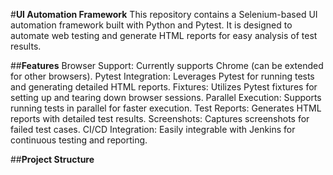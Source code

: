 
#**UI Automation Framework**
This repository contains a Selenium-based UI automation framework built with Python and Pytest. It is designed to automate web testing and generate HTML reports for easy analysis of test results.

##**Features**
Browser Support: Currently supports Chrome (can be extended for other browsers).
Pytest Integration: Leverages Pytest for running tests and generating detailed HTML reports.
Fixtures: Utilizes Pytest fixtures for setting up and tearing down browser sessions.
Parallel Execution: Supports running tests in parallel for faster execution.
Test Reports: Generates HTML reports with detailed test results.
Screenshots: Captures screenshots for failed test cases.
CI/CD Integration: Easily integrable with Jenkins for continuous testing and reporting.

##**Project Structure**
